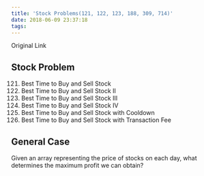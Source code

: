 ```yaml
---
title: 'Stock Problems(121, 122, 123, 188, 309, 714)'
date: 2018-06-09 23:37:18
tags:
---
```


Original Link
## Stock Problem
121. Best Time to Buy and Sell Stock
122. Best Time to Buy and Sell Stock II
123. Best Time to Buy and Sell Stock III
188. Best Time to Buy and Sell Stock IV
309. Best Time to Buy and Sell Stock with Cooldown
714. Best Time to Buy and Sell Stock with Transaction Fee

## General Case
Given an array representing the price of stocks on each day, what determines the maximum profit we can obtain?